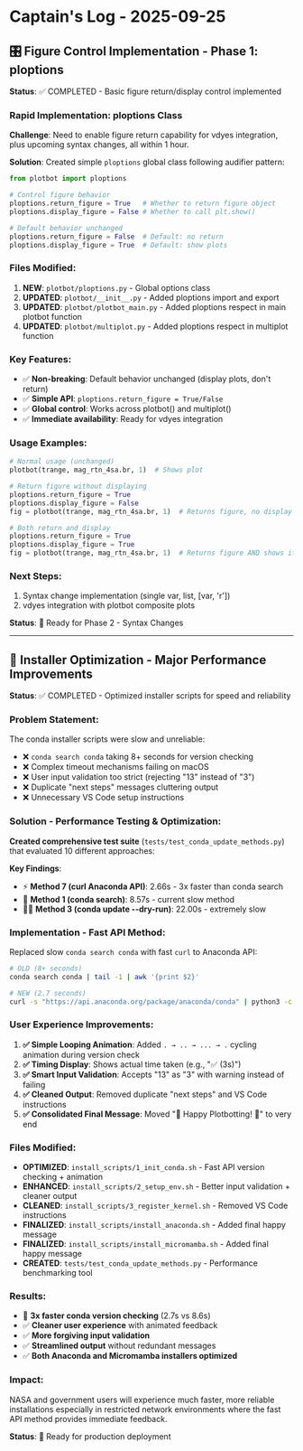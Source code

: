 # Captain's Log - 2025-09-25

## 🎛️ Figure Control Implementation - Phase 1: ploptions

**Status**: ✅ COMPLETED - Basic figure return/display control implemented

### **Rapid Implementation**: ploptions Class

**Challenge**: Need to enable figure return capability for vdyes integration, plus upcoming syntax changes, all within 1 hour.

**Solution**: Created simple `ploptions` global class following audifier pattern:

```python
from plotbot import ploptions

# Control figure behavior
ploptions.return_figure = True   # Whether to return figure object
ploptions.display_figure = False # Whether to call plt.show()

# Default behavior unchanged
ploptions.return_figure = False  # Default: no return
ploptions.display_figure = True  # Default: show plots
```

### **Files Modified**:

1. **NEW**: `plotbot/ploptions.py` - Global options class
2. **UPDATED**: `plotbot/__init__.py` - Added ploptions import and export
3. **UPDATED**: `plotbot/plotbot_main.py` - Added ploptions respect in main plotbot function
4. **UPDATED**: `plotbot/multiplot.py` - Added ploptions respect in multiplot function

### **Key Features**:

- ✅ **Non-breaking**: Default behavior unchanged (display plots, don't return)
- ✅ **Simple API**: `ploptions.return_figure = True/False`
- ✅ **Global control**: Works across plotbot() and multiplot()
- ✅ **Immediate availability**: Ready for vdyes integration

### **Usage Examples**:

```python
# Normal usage (unchanged)
plotbot(trange, mag_rtn_4sa.br, 1)  # Shows plot

# Return figure without displaying
ploptions.return_figure = True
ploptions.display_figure = False
fig = plotbot(trange, mag_rtn_4sa.br, 1)  # Returns figure, no display

# Both return and display
ploptions.return_figure = True
ploptions.display_figure = True
fig = plotbot(trange, mag_rtn_4sa.br, 1)  # Returns figure AND shows it
```

### **Next Steps**:
1. Syntax change implementation (single var, list, [var, 'r'])
2. vdyes integration with plotbot composite plots

**Status**: 🚀 Ready for Phase 2 - Syntax Changes

---

## 🚀 Installer Optimization - Major Performance Improvements

**Status**: ✅ COMPLETED - Optimized installer scripts for speed and reliability

### **Problem Statement**:

The conda installer scripts were slow and unreliable:
- ❌ `conda search conda` taking 8+ seconds for version checking
- ❌ Complex timeout mechanisms failing on macOS
- ❌ User input validation too strict (rejecting "13" instead of "3")
- ❌ Duplicate "next steps" messages cluttering output
- ❌ Unnecessary VS Code setup instructions

### **Solution - Performance Testing & Optimization**:

**Created comprehensive test suite** (`tests/test_conda_update_methods.py`) that evaluated 10 different approaches:

**Key Findings**:
- ⚡ **Method 7 (curl Anaconda API)**: 2.66s - 3x faster than conda search
- 🐌 **Method 1 (conda search)**: 8.57s - current slow method
- 🐌🐌 **Method 3 (conda update --dry-run)**: 22.00s - extremely slow

### **Implementation - Fast API Method**:

Replaced slow `conda search conda` with fast `curl` to Anaconda API:

```bash
# OLD (8+ seconds)
conda search conda | tail -1 | awk '{print $2}'

# NEW (2.7 seconds) 
curl -s "https://api.anaconda.org/package/anaconda/conda" | python3 -c "import sys,json; print(json.load(sys.stdin)['latest_version'])"
```

### **User Experience Improvements**:

1. **✅ Simple Looping Animation**: Added `. → .. → ... → .` cycling animation during version check
2. **✅ Timing Display**: Shows actual time taken (e.g., "✅ (3s)")
3. **✅ Smart Input Validation**: Accepts "13" as "3" with warning instead of failing
4. **✅ Cleaned Output**: Removed duplicate "next steps" and VS Code instructions
5. **✅ Consolidated Final Message**: Moved "🌟 Happy Plotbotting! 🌟" to very end

### **Files Modified**:

- **OPTIMIZED**: `install_scripts/1_init_conda.sh` - Fast API version checking + animation
- **ENHANCED**: `install_scripts/2_setup_env.sh` - Better input validation + cleaner output  
- **CLEANED**: `install_scripts/3_register_kernel.sh` - Removed VS Code instructions
- **FINALIZED**: `install_scripts/install_anaconda.sh` - Added final happy message
- **FINALIZED**: `install_scripts/install_micromamba.sh` - Added final happy message
- **CREATED**: `tests/test_conda_update_methods.py` - Performance benchmarking tool

### **Results**:

- 🚀 **3x faster conda version checking** (2.7s vs 8.6s)
- ✅ **Cleaner user experience** with animated feedback
- ✅ **More forgiving input validation** 
- ✅ **Streamlined output** without redundant messages
- ✅ **Both Anaconda and Micromamba installers optimized**

### **Impact**:

NASA and government users will experience much faster, more reliable installations especially in restricted network environments where the fast API method provides immediate feedback.

**Status**: 🎉 Ready for production deployment


